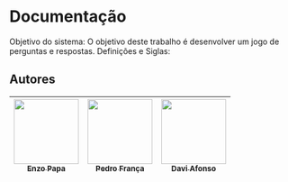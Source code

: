 # Documentação

Objetivo do sistema: O objetivo deste trabalho é desenvolver um jogo de perguntas e respostas.
Definições e Siglas: 



## Autores

| [<img src="https://scontent.fplu25-1.fna.fbcdn.net/v/t1.6435-9/46522772_1901876389898610_1659276102738116608_n.jpg?_nc_cat=108&ccb=1-5&_nc_sid=09cbfe&_nc_eui2=AeGHqeE5cz_48cuSwLABidShn84xqwa651mfzjGrBrrnWTCugT2ZCawzZVbcjIpboaAg2EbseZkNyY8B5WNfZo4h&_nc_ohc=o8gO1DABQMEAX_cAcMc&_nc_ht=scontent.fplu25-1.fna&oh=65b387bbab97ae9b4f2a9fe247013025&oe=61D3A70A" width=115><br><sub>Enzo Papa</sub>](https://github.com/EnzoPapa) |  [<img src="https://static.wikia.nocookie.net/powerpuff/images/c/c9/Linhdinha.png/revision/latest/scale-to-width-down/174?cb=20120215190238&path-prefix=pt-br" width=115><br><sub>Pedro França</sub>](https://github.com/guilhermeonrails) |  [<img src="https://i.pinimg.com/236x/fd/19/b0/fd19b0b8799e456f814c1c98b21d5693.jpg" width=115><br><sub>Davi Afonso</sub>](https://github.com/alexfelipe) |
| :---: | :---: | :---: |
